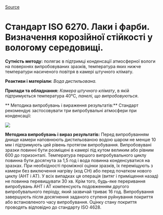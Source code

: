 
[Source](http://vseokraskah.net/standart-iso-6270 "Permalink to Стандарт ISO 6270. Лаки и краски. Определение коррозионной стойкости во влажной среде.")

# Стандарт ISO 6270. Лаки і фарби. Визначення корозійної стійкості у вологому середовищі.

**Сутність методу:** полягає в підтримці конденсації атмосферної вологи на поверхнях випробовуваних зразків, температура яких нижче температури насиченого повітря в камері штучного клімату.

**Реактиви і матеріали:** _Вода дистильована._

**Прилади та обладнання:** _Камера штучного клімату_, в якій підтримується температура 40°С, _панелі, що  випробовуються_.

** Методика випробувань і вираження результатів:** Стандарт рекомендує застосовувати три випробувальні атмосфери при конденсації:

![](/img/1_ISO_6270.png)

**Методика випробувань і вираз результатів:** Перед випробуванням днище камери наповнюють дистильованою водою шаром не менше 10 мм і підтримують цей рівень протягом випробування. Випробовувані зразки повинні бути розміщені в камері під кутом великим або рівним 600 до горизонталі. Температура першого випробувального циклу повинна бути досягнута за 1,5 год і вода повинна конденсуватися на зразках.
При необхідності проміжної оцінки зразків, їх переміщують з камери без виключення нагріву (код СН) або перед початком нового циклу (АНТ і АТ). У всіх випадках ця операція (витяг і приміщення назад) не повинна перевищувати 30 хв.
Крім того, будь-яке переривання випробувань АНТ і АТ компенсують подовженням другого випробувального періоду, який зазвичай триває 16 год.
Випробування завершують після досягнення заданого ступеня руйнування покриття або встановленого часу випробування. Оцінку стану покриття проводять відповідно до стандарту ISO 4628.

 

  